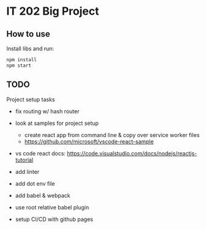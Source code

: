 # IT 202 Big Project

## How to use


Install libs and run:

```sh
npm install
npm start
```

## TODO

Project setup tasks
- fix routing w/ hash router
- look at samples for project setup
    - create react app from command line & copy over service worker files
    - https://github.com/microsoft/vscode-react-sample 

- vs code react docs: https://code.visualstudio.com/docs/nodejs/reactjs-tutorial

- add linter
- add dot env file
- add babel & webpack
- use root relative babel plugin
- setup CI/CD with github pages
